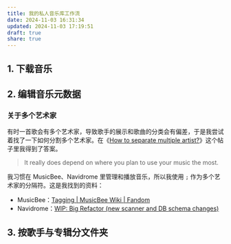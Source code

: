 ```yaml
---
title: 我的私人音乐库工作流
date: 2024-11-03 16:31:34
updated: 2024-11-03 17:19:51
draft: true
share: true
---
```


## 1. 下载音乐

## 2. 编辑音乐元数据

### 关于多个艺术家

有时一首歌会有多个艺术家，导致歌手的展示和歌曲的分类会有偏差，于是我尝试着找了一下如何分割多个艺术家。在《[How to separate multiple artist?](https://community.mp3tag.de/t/how-to-separate-multiple-artist/52232)》这个帖子里我得到了答案。

>It really does depend on where you plan to use your music the most.

我习惯在 MusicBee、Navidrome 里管理和播放音乐，所以我使用 `;` 作为多个艺术家的分隔符。这是我找到的资料：

- MusicBee：[Tagging | MusicBee Wiki | Fandom](https://musicbee.fandom.com/wiki/Tagging?so=search#Multiple_Value_Tags)
- Navidrome：[WIP: Big Refactor (new scanner and DB schema changes)](https://github.com/navidrome/navidrome/pull/2709)

## 3. 按歌手与专辑分文件夹
